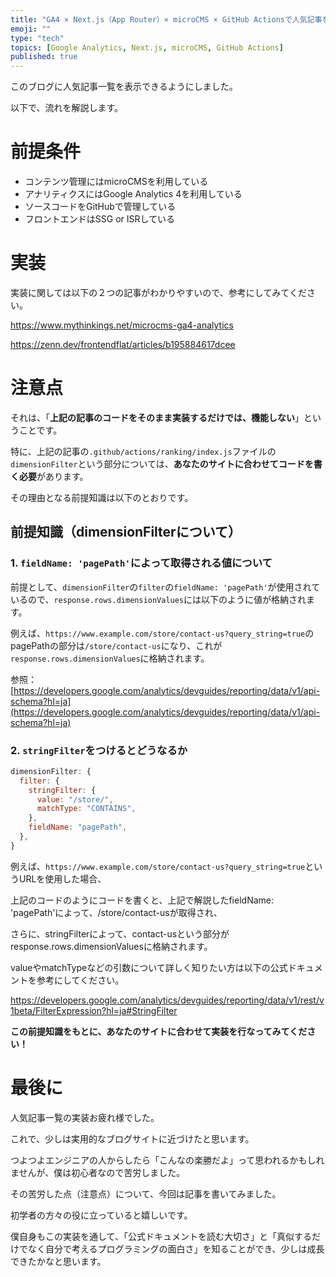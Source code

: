 ```yaml
---
title: "GA4 × Next.js（App Router）× microCMS × GitHub Actionsで人気記事を自動更新する"
emoji: ""
type: "tech"
topics: [Google Analytics, Next.js, microCMS, GitHub Actions]
published: true
---
```

このブログに人気記事一覧を表示できるようにしました。

以下で、流れを解説します。

# 前提条件

- コンテンツ管理にはmicroCMSを利用している
- アナリティクスにはGoogle Analytics 4を利用している
- ソースコードをGitHubで管理している
- フロントエンドはSSG or ISRしている

# 実装

実装に関しては以下の２つの記事がわかりやすいので、参考にしてみてください。

https://www.mythinkings.net/microcms-ga4-analytics

https://zenn.dev/frontendflat/articles/b195884617dcee

# 注意点

それは、「**上記の記事のコードをそのまま実装するだけでは、機能しない**」ということです。

特に、上記の記事の`.github/actions/ranking/index.js`ファイルの`dimensionFilter`という部分については、**あなたのサイトに合わせてコードを書く必要**があります。

その理由となる前提知識は以下のとおりです。

## 前提知識（dimensionFilterについて）

### 1. `fieldName: 'pagePath'`によって取得される値について

前提として、`dimensionFilter`の`filter`の`fieldName: 'pagePath'`が使用されているので、`response.rows.dimensionValues`には以下のように値が格納されます。

例えば、`https://www.example.com/store/contact-us?query_string=true`のpagePathの部分は`/store/contact-us`になり、これが`response.rows.dimensionValues`に格納されます。

参照：[https://developers.google.com/analytics/devguides/reporting/data/v1/api-schema?hl=ja](https://developers.google.com/analytics/devguides/reporting/data/v1/api-schema?hl=ja)

### 2. `stringFilter`をつけるとどうなるか

```js
dimensionFilter: {
  filter: {
    stringFilter: {
      value: "/store/",
      matchType: "CONTAINS",
    },
    fieldName: "pagePath",
  },
}
```

例えば、`https://www.example.com/store/contact-us?query_string=true`というURLを使用した場合、

上記のコードのようにコードを書くと、上記で解説したfieldName: 'pagePath'によって、/store/contact-usが取得され、

さらに、stringFilterによって、contact-usという部分がresponse.rows.dimensionValuesに格納されます。

valueやmatchTypeなどの引数について詳しく知りたい方は以下の公式ドキュメントを参考にしてください。

https://developers.google.com/analytics/devguides/reporting/data/v1/rest/v1beta/FilterExpression?hl=ja#StringFilter

**この前提知識をもとに、あなたのサイトに合わせて実装を行なってみてください！**

# 最後に

人気記事一覧の実装お疲れ様でした。

これで、少しは実用的なブログサイトに近づけたと思います。

つよつよエンジニアの人からしたら「こんなの楽勝だよ」って思われるかもしれませんが、僕は初心者なので苦労しました。

その苦労した点（注意点）について、今回は記事を書いてみました。

初学者の方々の役に立っていると嬉しいです。

僕自身もこの実装を通して、「公式ドキュメントを読む大切さ」と「真似するだけでなく自分で考えるプログラミングの面白さ」を知ることができ、少しは成長できたかなと思います。